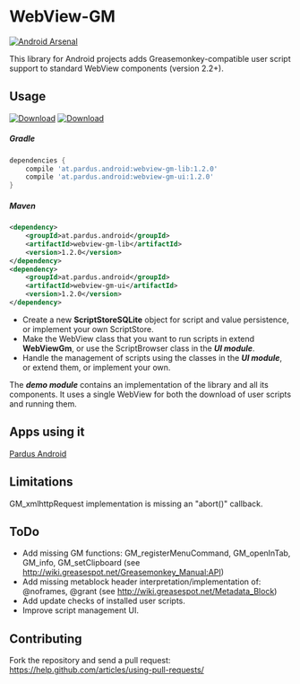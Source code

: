 # WebView-GM
[![Android Arsenal](https://img.shields.io/badge/Android%20Arsenal-WebView--GM-blue.svg?style=true)](https://android-arsenal.com/details/1/3232)

This library for Android projects adds Greasemonkey-compatible user script support to standard WebView components (version 2.2+).

## Usage
[![Download](https://api.bintray.com/packages/wbayer/maven/webview-gm-lib/images/download.svg)](https://bintray.com/wbayer/maven/webview-gm-lib/_latestVersion) [![Download](https://api.bintray.com/packages/wbayer/maven/webview-gm-ui/images/download.svg)](https://bintray.com/wbayer/maven/webview-gm-ui/_latestVersion)

##### Gradle
```gradle
dependencies {
    compile 'at.pardus.android:webview-gm-lib:1.2.0'
    compile 'at.pardus.android:webview-gm-ui:1.2.0'
}
```

##### Maven
```xml
<dependency>
    <groupId>at.pardus.android</groupId>
    <artifactId>webview-gm-lib</artifactId>
    <version>1.2.0</version>
</dependency>
<dependency>
    <groupId>at.pardus.android</groupId>
    <artifactId>webview-gm-ui</artifactId>
    <version>1.2.0</version>
</dependency>
```

* Create a new **ScriptStoreSQLite** object for script and value  persistence, or implement your own ScriptStore.
* Make the WebView class that you want to run scripts in extend **WebViewGm**, or use the ScriptBrowser class in the ***UI module***.
* Handle the management of scripts using the classes in the ***UI module***, or extend them, or implement your own.

The ***demo module*** contains an implementation of the library and all its components. It uses a single WebView for both the download of user scripts and running them.

## Apps using it
[Pardus Android](https://play.google.com/store/apps/details?id=at.pardus.android.browser)

## Limitations
GM_xmlhttpRequest implementation is missing an "abort()" callback.

## ToDo
* Add missing GM functions: GM_registerMenuCommand, GM_openInTab, GM_info, GM_setClipboard (see http://wiki.greasespot.net/Greasemonkey_Manual:API)
* Add missing metablock header interpretation/implementation of: @noframes, @grant (see http://wiki.greasespot.net/Metadata_Block)
* Add update checks of installed user scripts.
* Improve script management UI.

## Contributing
Fork the repository and send a pull request: https://help.github.com/articles/using-pull-requests/